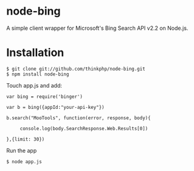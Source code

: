 # node-bing

A simple client wrapper for Microsoft's Bing Search API v2.2 on Node.js.

# Installation

```
$ git clone git://github.com/thinkphp/node-bing.git
$ npm install node-bing
```

Touch app.js and add:

```
var bing = require('binger')

var b = bing({appId:"your-api-key"})

b.search("MooTools", function(error, response, body){

     console.log(body.SearchResponse.Web.Results[0]) 

},{limit: 30})
```

Run the app

```
$ node app.js
```